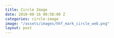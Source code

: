 ```yaml
---
title: Circle Image
date: 2018-08-16 00:58:00 Z
categories: circle-image
image: "/assets/images/hhf_mark_circle_web.png"
layout: post
---
```

